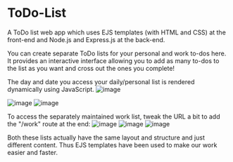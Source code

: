 # ToDo-List
A ToDo list web app which uses EJS templates (with HTML and CSS) at the front-end and Node.js and Express.js at the back-end.

You can create separate ToDo lists for your personal and work to-dos here. It provides an interactive interface allowing you to add as many to-dos to the list as you want and cross out the ones you complete!

The day and date you access your daily/personal list is rendered dynamically using JavaScript.
![image](https://user-images.githubusercontent.com/121666743/212156757-4337de1e-b13a-436f-9dfd-f30da70a1062.png)

![image](https://user-images.githubusercontent.com/121666743/212156966-b777a697-3ce8-4e24-948f-1f044218f48e.png)
![image](https://user-images.githubusercontent.com/121666743/212157464-e50878ab-70dd-410a-91bf-43cc5a36fdc3.png)

To access the separately maintained work list, tweak the URL a bit to add the "/work" route at the end:
![image](https://user-images.githubusercontent.com/121666743/212157643-e5f24cf7-c5cb-414f-8c6a-fbd13259008b.png)
![image](https://user-images.githubusercontent.com/121666743/212157944-ecf2a26a-6de0-469e-a1ae-7340f89316b6.png)
![image](https://user-images.githubusercontent.com/121666743/212158017-6256b888-275c-4755-b68c-b213dbc1de03.png)

Both these lists actually have the same layout and structure and just different content. Thus EJS templates have been used to make our work easier and faster.
